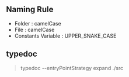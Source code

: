 ## Naming Rule

- Folder : camelCase
- File : camelCase
- Constants Variable : UPPER_SNAKE_CASE

## typedoc

> typedoc --entryPointStrategy expand ./src
